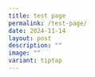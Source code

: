```yaml
---
title: test page
permalink: /test-page/
date: 2024-11-14
layout: post
description: ""
image: ""
variant: tiptap
---
```

